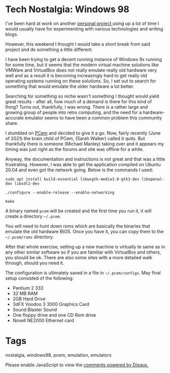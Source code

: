# Tech Nostalgia: Windows 98

I've been hard at work on another [personal project ](https://github.com/nicc777/acfop) using up a lot of time I would usually have for experimenting with various technologies and writing blogs.

However, this weekend I thought I would take a short break from said project and do something a little different. 

I have been trying to get a decent running instance of Windows 9x running for some time, but it seems that the modern virtual machine solutions like VMWare and VirtualBox does not really emulate really old hardware very well and as a result it is becoming increasingly hard to get really old operating systems running on these solutions. So, I set out to search for something that would emulate the older hardware a lot better. 

Searching for something so niche wasn't something I thought would yield great results - after all, how much of a demand is there for this kind of thing? Turns out, thankfully, I was wrong. There is a rather large and growing group of people into retro computing, and the need for a hardware-accurate emulator seems to have been a common problem this community share.

I stumbled on [PCem](https://pcem-emulator.co.uk/) and decided to give it a go. Now, fairly recently (June of 2021) the brain child of PCem, (Sarah Walker) called it quits. But thankfully there is someone (Michael Manley) taking over and it appears my timing was just right as the forums and site was offline for a while.

Anyway, the documentation and instructions is not great and that was a little frustrating. However, I was able to get the application compiled on Ubuntu 20.04 and even got the network going. Below is the commands I used:

```shell
sudo apt install build-essential libwxgtk-media3.0-gtk3-dev libopenal-dev libsdl2-dev

./configure --enable-release --enable-networking

make
```

A binary named `pcem` will be created and the first time you run it, it will create a directory `~/.pcem`.

You will need to hunt down roms which are basically the binaries that emulate the old hardware BIOS. Once you have it, you can copy them to the `~/.pcem/roms` directory.

After that whole exercise, setting up a new machine is virtually te same as in any other similar software so if you are familiar with VirtualBox and others, you should be ok. There are also some sites with a more detailed walk through, should you need it.

The configuration is ultimately saved in a file in `~/.pcem/configs`. May final setup consisted of the following:

* Pentium 2 333
* 32 MB RAM
* 2GB Hard Drive
* 3dFX Voodoo 3 3000 Graphics Card
* Sound Blaster Sound
* One floppy drive and one CD Rom drive
* Novell NE2000 Ethernet card



# Tags

nostalgia, windows98, pcem, emulation, emulators

<div id="disqus_thread"></div>
<script>
    /**
    *  RECOMMENDED CONFIGURATION VARIABLES: EDIT AND UNCOMMENT THE SECTION BELOW TO INSERT DYNAMIC VALUES FROM YOUR PLATFORM OR CMS.
    *  LEARN WHY DEFINING THESE VARIABLES IS IMPORTANT: https://disqus.com/admin/universalcode/#configuration-variables    */
    /*
    var disqus_config = function () {
    this.page.url = PAGE_URL;  // Replace PAGE_URL with your page's canonical URL variable
    this.page.identifier = PAGE_IDENTIFIER; // Replace PAGE_IDENTIFIER with your page's unique identifier variable
    };
    */
    (function() { // DON'T EDIT BELOW THIS LINE
    var d = document, s = d.createElement('script');
    s.src = 'https://nicc777.disqus.com/embed.js';
    s.setAttribute('data-timestamp', +new Date());
    (d.head || d.body).appendChild(s);
    })();
</script>
<noscript>Please enable JavaScript to view the <a href="https://disqus.com/?ref_noscript">comments powered by Disqus.</a></noscript>
